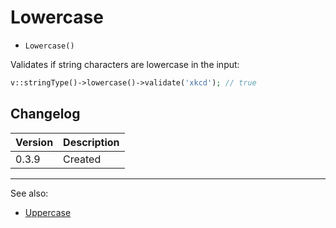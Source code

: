 # Lowercase

- `Lowercase()`

Validates if string characters are lowercase in the input:

```php
v::stringType()->lowercase()->validate('xkcd'); // true
```

## Changelog

Version | Description
--------|-------------
  0.3.9 | Created

***
See also:

  * [Uppercase](Uppercase.md)
